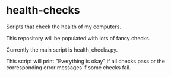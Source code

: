 # health-checks
Scripts that check the health of my computers.

This repository will be populated with lots of fancy checks.

Currently the main script is health_checks.py.

This script will print "Everything is okay" if all checks pass
or the corresponding error messages if some checks fail.
